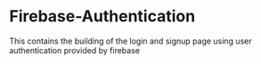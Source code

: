 # Firebase-Authentication
This contains the building of the login and signup page using user authentication provided by firebase
